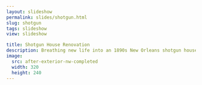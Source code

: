 ```yaml
---
layout: slideshow
permalink: slides/shotgun.html
slug: shotgun
tags: slideshow
view: slideshow

title: Shotgun House Renovation
description: Breathing new life into an 1890s New Orleans shotgun house
image:
  src: after-exterior-nw-completed
  width: 320
  height: 240
---
```

